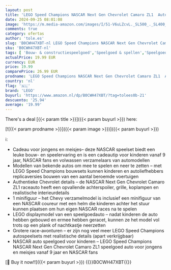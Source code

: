 ```yaml
---
layout: post
title: 'LEGO Speed Champions NASCAR Next Gen Chevrolet Camaro ZL1  Auto Speelgoed voor Kinderen  Raceauto voor Rollenspellen  Kinderkamer Decoratie  Cadeau voor Jongens en Meisjes vanaf 9 jaar 76935'
date: 2024-09-25 08:01:08
image: 'https://m.media-amazon.com/images/I/51-V6uLZcvL._SL500_._SL400_.jpg'
comments: true
category: ofertas
author: 'tole.es'
slug: 'B0CWH47XBT-nl LEGO Speed Champions NASCAR Next Gen Chevrolet Camaro ZL1...'
sku: 'B0CWH47XBT-nl'
tags: [ 'Bouw- & constructiespeelgoed','Speelgoed & spellen','Speelgoedbouwsets','lego','🇳🇱', ]
actualPrice: 19.99 EUR
currency: EUR
price: 19.99
comparePrice: 26.99 EUR
prodname: 'LEGO Speed Champions NASCAR Next Gen Chevrolet Camaro ZL1  Auto Speelgoed voor Kinderen  Raceauto voor Rollenspellen  Kinderkamer Decoratie  Cadeau voor Jongens en Meisjes vanaf 9 jaar 76935'
country: 'nl'
flag: '🇳🇱'
brand: 'LEGO'
buyurl: 'https://www.amazon.nl/dp/B0CWH47XBT/?tag=tolees0b-21'
descuento: '25.94'
average: '19.99'
---
```


There's a deal [{{< param title >}}]({{< param buyurl >}})  here:

[![{{< param prodname >}}]({{< param image >}})]({{< param buyurl >}})

ℹ️:

- Cadeau voor jongens en meisjes– deze NASCAR speelset biedt een leuke bouw- en speelervaring en is een cadeautip voor kinderen vanaf 9 jaar, NASCAR fans en volwassen verzamelaars van automodellen
- Modellen van bekende autos om mee te spelen en neer te zetten – met LEGO Speed Champions bouwsets kunnen kinderen en autoliefhebbers replicaversies bouwen van een aantal beroemde voertuigen
- Authentieke Chevrolet details – de NASCAR Next Gen Chevrolet Camaro ZL1 raceauto heeft een opvallende achterspoiler, grille, koplampen en realistische interieurdetails
- 1 minifiguur – het Chevy verzamelmodel is inclusief een minifiguur van een NASCAR coureur met een helm die kinderen achter het stuur kunnen plaatsen om hun eigen NASCAR races na te spelen
- LEGO displaymodel van een speelgoedauto – nadat kinderen de auto hebben gebouwd en ermee hebben geracet, kunnen ze het model vol trots op een plank of nachtkastje neerzetten
- Grotere race-avonturen – er zijn nog veel meer LEGO Speed Champions autospeelsets met realistische details (apart verkrijgbaar)
- NASCAR auto speelgoed voor kinderen – LEGO Speed Champions NASCAR Next Gen Chevrolet Camaro ZL1 speelgoed auto voor jongens en meisjes vanaf 9 jaar en NASCAR fans

[🛒 Buy it now!!]({{< param buyurl >}})
{{<world>}}B0CWH47XBT{{</world>}}
